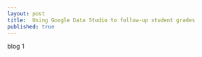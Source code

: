 ```yaml
---
layout: post
title:  Using Google Data Studio to follow-up student grades
published: true
---
```


blog 1
